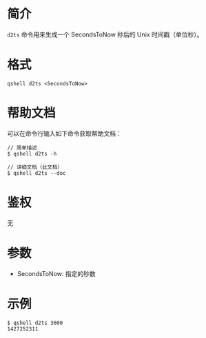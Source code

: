 # 简介
`d2ts` 命令用来生成一个 SecondsToNow 秒后的 Unix 时间戳（单位秒）。

# 格式
```
qshell d2ts <SecondsToNow>
```

# 帮助文档
可以在命令行输入如下命令获取帮助文档：
```
// 简单描述
$ qshell d2ts -h 

// 详细文档（此文档）
$ qshell d2ts --doc
```

# 鉴权
无

# 参数
- SecondsToNow: 指定的秒数

# 示例
```
$ qshell d2ts 3600
1427252311
```
